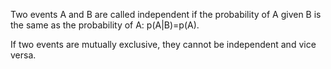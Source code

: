 Two events A and B are called independent if the probability of A given
B is the same as the probability of A: p(A|B)=p(A).

If two events are mutually exclusive, they cannot be independent and
vice versa.
